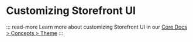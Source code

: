 # Customizing Storefront UI

::: read-more
Learn more about customizing Storefront UI in our [Core Docs > Concepts > Theme](https://docs.vuestorefront.io/v2/concepts/theme.html)
:::